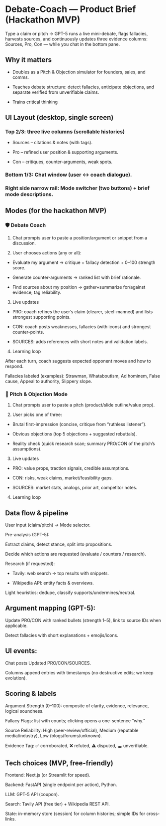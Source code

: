 # Debate-Coach — Product Brief (Hackathon MVP)

Type a claim or pitch → GPT-5 runs a live mini-debate, flags fallacies, harvests sources, and continuously updates three evidence columns: Sources, Pro, Con — while you chat in the bottom pane.

## Why it matters

- Doubles as a Pitch & Objection simulator for founders, sales, and comms.
  
- Teaches debate structure: detect fallacies, anticipate objections, and separate verified from unverifiable claims.

- Trains critical thinking 


## UI Layout (desktop, single screen)

### Top 2/3: three live columns (scrollable histories)

- Sources – citations & notes (with tags).

- Pro – refined user position & supporting arguments.

- Con – critiques, counter-arguments, weak spots.

### Bottom 1/3: Chat window (user ↔ coach dialogue).

### Right side narrow rail: Mode switcher (two buttons) + brief mode descriptions.

## Modes (for the hackathon MVP)
### 🛡 Debate Coach

1) Chat prompts user to paste a position/argument or snippet from a discussion.

2) User chooses actions (any or all):

- Evaluate my argument → critique + fallacy detection + 0–100 strength score.

- Generate counter-arguments → ranked list with brief rationale.

- Find sources about my position → gather+summarize for/against evidence; tag reliability.

3) Live updates

- PRO: coach refines the user’s claim (clearer, steel-manned) and lists strongest supporting points.

- CON: coach posts weaknesses, fallacies (with icons) and strongest counter-points.

- SOURCES: adds references with short notes and validation labels.

4) Learning loop

After each turn, coach suggests expected opponent moves and how to respond.

Fallacies labeled (examples): Strawman, Whataboutism, Ad hominem, False cause, Appeal to authority, Slippery slope.

### 🎤 Pitch & Objection Mode

1) Chat prompts user to paste a pitch (product/slide outline/value prop).

2) User picks one of three:

- Brutal first-impression (concise, critique from “ruthless listener”).

- Obvious objections (top 5 objections + suggested rebuttals).

- Reality check (quick research scan; summary PRO/CON of the pitch’s assumptions).

3) Live updates

- PRO: value props, traction signals, credible assumptions.

- CON: risks, weak claims, market/feasibility gaps.

- SOURCES: market stats, analogs, prior art, competitor notes.

4) Learning loop

## Data flow & pipeline

User input (claim/pitch) → Mode selector.

Pre-analysis (GPT-5):

Extract claims, detect stance, split into propositions.

Decide which actions are requested (evaluate / counters / research).

Research (if requested):

- Tavily: web search → top results with snippets.

- Wikipedia API: entity facts & overviews.

Light heuristics: dedupe, classify supports/undermines/neutral.

## Argument mapping (GPT-5):

Update PRO/CON with ranked bullets (strength 1–5), link to source IDs when applicable.

Detect fallacies with short explanations + emojis/icons.

## UI events:

Chat posts Updated PRO/CON/SOURCES.

Columns append entries with timestamps (no destructive edits; we keep evolution).

## Scoring & labels

Argument Strength (0–100): composite of clarity, evidence, relevance, logical soundness.

Fallacy Flags: list with counts; clicking opens a one-sentence “why.”

Source Reliability: High (peer-review/official), Medium (reputable media/industry), Low (blogs/forums/unknown).

Evidence Tag: ✅ corroborated, ❌ refuted, ⚠️ disputed, 🕳 unverifiable.

## Tech choices (MVP, free-friendly)

Frontend: Next.js (or Streamlit for speed).

Backend: FastAPI (single endpoint per action), Python.

LLM: GPT-5 API (coupon).

Search: Tavily API (free tier) + Wikipedia REST API.

State: in-memory store (session) for column histories; simple IDs for cross-links.

